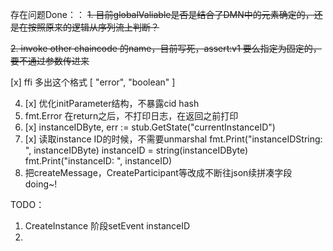 存在问题Done：：
~~1. 目前globalValiable是否是结合了DMN中的元素确定的，还是在按照原来的逻辑从序列流上判断？~~

~~2. invoke other chaincode 的name，目前写死，assert:v1   要么指定为固定的，要不通过参数传进来~~

[x] ffi  多出这个格式
                [
                    "error",
                    "boolean"
                ]

4. [x] 优化initParameter结构，不暴露cid hash
5. fmt.Error 在return之后，不打印日志，在返回之前打印
6. [x] instanceIDByte, err := stub.GetState("currentInstanceID")
7. [x] 读取instance ID的时候，不需要unmarshal
	fmt.Print("instanceIDString: ", instanceIDByte)
	instanceID = string(instanceIDByte)
	fmt.Print("instanceID: ", instanceID)
8. 把createMessage，CreateParticipant等改成不断往json续拼凑字段 doing~!


TODO：
1. CreateInstance 阶段setEvent  instanceID
2. 